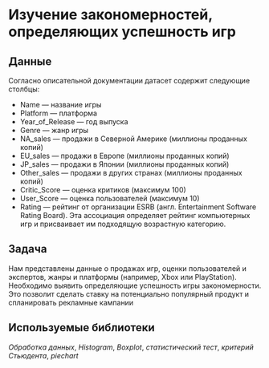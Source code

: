 # Изучение закономерностей, определяющих успешность игр

## Данные

Согласно описательной документации датасет содержит следующие столбцы: 

- Name — название игры
- Platform — платформа
- Year_of_Release — год выпуска
- Genre — жанр игры
- NA_sales — продажи в Северной Америке (миллионы проданных копий)
- EU_sales — продажи в Европе (миллионы проданных копий)
- JP_sales — продажи в Японии (миллионы проданных копий)
- Other_sales — продажи в других странах (миллионы проданных копий)
- Critic_Score — оценка критиков (максимум 100)
- User_Score — оценка пользователей (максимум 10)
- Rating — рейтинг от организации ESRB (англ. Entertainment Software Rating
  Board). Эта ассоциация определяет рейтинг компьютерных игр и присваивает
  им подходящую возрастную категорию.
  
## Задача

Нам представлены данные о продажах игр, оценки пользователей и экспертов, жанры и платформы (например, Xbox или PlayStation). Необходимо выявить определяющие успешность
игры закономерности. Это позволит сделать ставку на потенциально популярный продукт и спланировать рекламные кампании

## Используемые библиотеки
*Обработка данных*, *Histogram*, *Boxplot*, *статистический тест*, *критерий Стьюдента*, *piechart*

